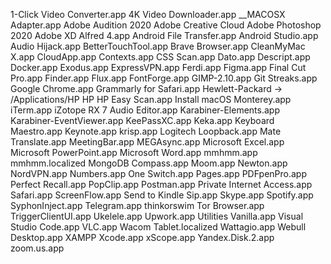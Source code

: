 1-Click Video Converter.app
4K Video Downloader.app
__MACOSX
Adapter.app
Adobe Audition 2020
Adobe Creative Cloud
Adobe Photoshop 2020
Adobe XD
Alfred 4.app
Android File Transfer.app
Android Studio.app
Audio Hijack.app
BetterTouchTool.app
Brave Browser.app
CleanMyMac X.app
CloudApp.app
Contexts.app
CSS Scan.app
Dato.app
Descript.app
Docker.app
Exodus.app
ExpressVPN.app
Ferdi.app
Figma.app
Final Cut Pro.app
Finder.app
Flux.app
FontForge.app
GIMP-2.10.app
Git Streaks.app
Google Chrome.app
Grammarly for Safari.app
Hewlett-Packard -> /Applications/HP
HP
HP Easy Scan.app
Install macOS Monterey.app
iTerm.app
iZotope RX 7 Audio Editor.app
Karabiner-Elements.app
Karabiner-EventViewer.app
KeePassXC.app
Keka.app
Keyboard Maestro.app
Keynote.app
krisp.app
Logitech
Loopback.app
Mate Translate.app
MeetingBar.app
MEGAsync.app
Microsoft Excel.app
Microsoft PowerPoint.app
Microsoft Word.app
mmhmm.app
mmhmm.localized
MongoDB Compass.app
Moom.app
Newton.app
NordVPN.app
Numbers.app
One Switch.app
Pages.app
PDFpenPro.app
Perfect Recall.app
PopClip.app
Postman.app
Private Internet Access.app
Safari.app
ScreenFlow.app
Send to Kindle
Sip.app
Skype.app
Spotify.app
SyphonInject.app
Telegram.app
thinkorswim
Tor Browser.app
TriggerClientUI.app
Ukelele.app
Upwork.app
Utilities
Vanilla.app
Visual Studio Code.app
VLC.app
Wacom Tablet.localized
Wattagio.app
Webull Desktop.app
XAMPP
Xcode.app
xScope.app
Yandex.Disk.2.app
zoom.us.app
